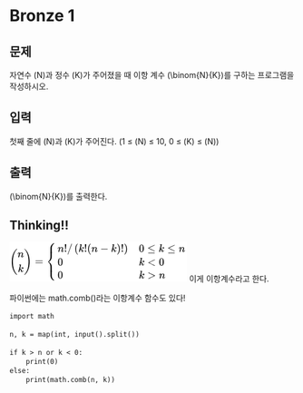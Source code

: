 # Bronze 1

## 문제
자연수 
\(N\)과 정수 
\(K\)가 주어졌을 때 이항 계수 
\(\binom{N}{K}\)를 구하는 프로그램을 작성하시오.

## 입력
첫째 줄에 
\(N\)과 
\(K\)가 주어진다. (1 ≤ 
\(N\) ≤ 10, 0 ≤ 
\(K\) ≤ 
\(N\))

## 출력
 
\(\binom{N}{K}\)를 출력한다.

## Thinking!!
![img.png](img.png)
이게 이항계수라고 한다.

파이썬에는 math.comb()라는 이항계수 함수도 있다!

    import math
    
    n, k = map(int, input().split())
    
    if k > n or k < 0:
        print(0)
    else:
        print(math.comb(n, k))
